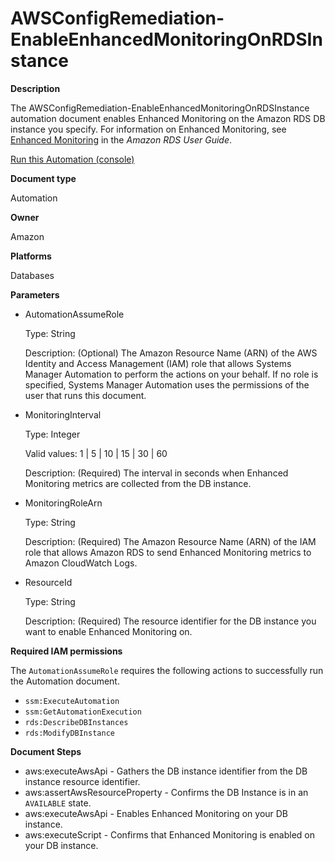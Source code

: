 # AWSConfigRemediation\-EnableEnhancedMonitoringOnRDSInstance<a name="automation-aws-enable-rds-monitoring"></a>

**Description**

The AWSConfigRemediation\-EnableEnhancedMonitoringOnRDSInstance automation document enables Enhanced Monitoring on the Amazon RDS DB instance you specify\. For information on Enhanced Monitoring, see [Enhanced Monitoring](https://docs.aws.amazon.com/AmazonRDS/latest/UserGuide/USER_Monitoring.OS.html) in the *Amazon RDS User Guide*\.

[Run this Automation \(console\)](https://console.aws.amazon.com/systems-manager/automation/execute/AWSConfigRemediation-EnableEnhancedMonitoringOnRDSInstance)

**Document type**

Automation

**Owner**

Amazon

**Platforms**

Databases

**Parameters**
+ AutomationAssumeRole

  Type: String

  Description: \(Optional\) The Amazon Resource Name \(ARN\) of the AWS Identity and Access Management \(IAM\) role that allows Systems Manager Automation to perform the actions on your behalf\. If no role is specified, Systems Manager Automation uses the permissions of the user that runs this document\.
+ MonitoringInterval

  Type: Integer

  Valid values: 1 \| 5 \| 10 \| 15 \| 30 \| 60

  Description: \(Required\) The interval in seconds when Enhanced Monitoring metrics are collected from the DB instance\.
+ MonitoringRoleArn

  Type: String

  Description: \(Required\) The Amazon Resource Name \(ARN\) of the IAM role that allows Amazon RDS to send Enhanced Monitoring metrics to Amazon CloudWatch Logs\.
+ ResourceId

  Type: String

  Description: \(Required\) The resource identifier for the DB instance you want to enable Enhanced Monitoring on\.

**Required IAM permissions**

The `AutomationAssumeRole` requires the following actions to successfully run the Automation document\.
+ `ssm:ExecuteAutomation`
+ `ssm:GetAutomationExecution`
+ `rds:DescribeDBInstances`
+ `rds:ModifyDBInstance`

**Document Steps**
+ aws:executeAwsApi \- Gathers the DB instance identifier from the DB instance resource identifier\.
+ aws:assertAwsResourceProperty \- Confirms the DB Instance is in an `AVAILABLE` state\.
+ aws:executeAwsApi \- Enables Enhanced Monitoring on your DB instance\.
+ aws:executeScript \- Confirms that Enhanced Monitoring is enabled on your DB instance\.